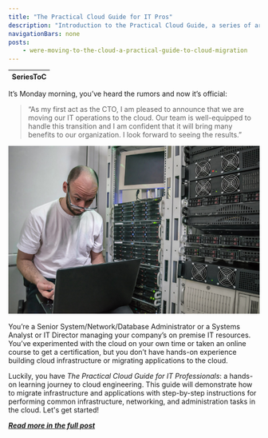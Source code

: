 ```yaml
---
title: "The Practical Cloud Guide for IT Pros"
description: "Introduction to the Practical Cloud Guide, a series of articles and tutorials to help IT Administrators and Pros successfully transition to the cloud"
navigationBars: none
posts:
    - were-moving-to-the-cloud-a-practical-guide-to-cloud-migration
--- 
```


| SeriesToC |
|-----------|

It’s Monday morning, you’ve heard the rumors and now it’s official:

> “As my first act as the CTO, I am pleased to announce that we are moving our IT operations to the cloud. Our team is well-equipped to handle this transition and I am confident that it will bring many benefits to our organization. I look forward to seeing the results.”

![Surprised sysadmin looking at their laptop while sitting in front of a rack of servers](./were-moving-to-the-cloud-a-practical-guide-to-cloud-migration/images/sysadmin_monday_surprise.jpeg)

You’re a Senior System/Network/Database Administrator or a Systems Analyst or IT Director managing your company’s on premise IT resources. You’ve experimented with the cloud on your own time or taken an online course to get a certification, but you don’t have hands-on experience building cloud infrastructure or migrating applications to the cloud.

Luckily, you have *The Practical Cloud Guide for IT Professionals*: a hands-on learning journey to cloud engineering. This guide will demonstrate how to migrate infrastructure and applications with step-by-step instructions for performing common infrastructure, networking, and administration tasks in the cloud. Let's get started!

***[Read more in the full post](/tutorials/practical-cloud-guide/were-moving-to-the-cloud-a-practical-guide-to-cloud-migration)***
